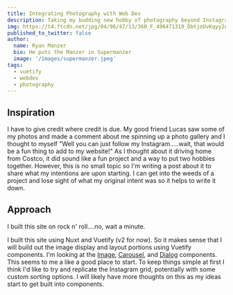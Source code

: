```yaml
---
title: Integrating Photography with Web Dev
description: Taking my budding new hobby of photography beyond Instagram by building my own photo gallery.
img: https://t4.ftcdn.net/jpg/04/96/47/13/360_F_496471319_DbtjoUvKqyy2e9OfgBnK5mm2AXhKpa9m.jpg
published_to_twitter: false
author:
  name: Ryan Manzer
  bio: He puts the Manzer in Supermanzer
  image: '/images/supermanzer.jpeg'
tags:
  - vuetify
  - webdev
  - photography
---
```


## Inspiration

I have to give credit where credit is due. My good friend Lucas saw some of my photos and made a comment about me spinning up a photo gallery and I thought to myself "Well you can just follow my Instagram.....wait, that would be a fun thing to add to my website!" As I thought about it driving home from Costco, it did sound like a fun project and a way to put two hobbies together. However, this is no small topic so I'm writing a post about it to share what my intentions are upon starting. I can get into the weeds of a project and lose sight of what my original intent was so it helps to write it down.

## Approach

I built this site on rock n' roll....no, wait a minute.

I built this site using Nuxt and Vuetify (v2 for now). So it makes sense that I will build out the image display and layout portions using Vuetify components. I'm looking at the [Image](https://vuetifyjs.com/en/components/images/), [Carousel](https://vuetifyjs.com/en/components/carousels/), and [Dialog](https://vuetifyjs.com/en/components/dialogs/) components. This seems to me a like a good place to start. To keep things simple at first I think I'd like to try and replicate the Instagram grid, potentially with some custom sorting options. I will likely have more thoughts on this as my ideas start to get built into components.
